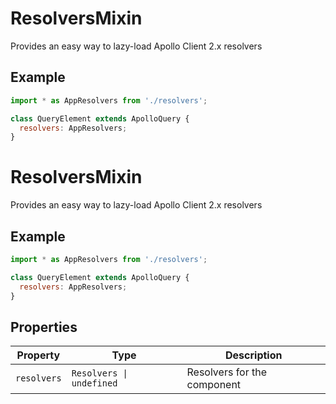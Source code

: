 # ResolversMixin

Provides an easy way to lazy-load Apollo Client 2.x resolvers

## Example

```js
import * as AppResolvers from './resolvers';

class QueryElement extends ApolloQuery {
  resolvers: AppResolvers;
}
```


# ResolversMixin

Provides an easy way to lazy-load Apollo Client 2.x resolvers

## Example

```js
import * as AppResolvers from './resolvers';

class QueryElement extends ApolloQuery {
  resolvers: AppResolvers;
}
```

## Properties

| Property    | Type                     | Description                 |
|-------------|--------------------------|-----------------------------|
| `resolvers` | `Resolvers \| undefined` | Resolvers for the component |
